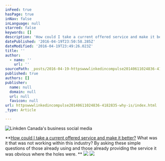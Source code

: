 ```yaml
---
inFeed: true
hasPage: true
inNav: false
inLanguage: null
starred: false
keywords: []
description: 'How could I take a current offered service and make it better? What was it that was not working within this industry? By asking these simple questions of those already using and those already providing the service it was obvious where the holes were. '
datePublished: '2016-04-19T23:50:58.285Z'
dateModified: '2016-04-19T23:49:26.023Z'
title: ''
author:
  - name: ''
    url: ''
sourcePath: _posts/2016-04-19-httpswwwlinkedincompulse20140611024836-4182835-why-is.md
published: true
authors: []
publisher:
  name: null
  domain: null
  url: null
  favicon: null
url: httpswwwlinkedincompulse20140611024836-4182835-why-is/index.html
_type: Article

---
```

![Linkden Canada's business social media](https://the-grid-user-content.s3-us-west-2.amazonaws.com/a6164fe2-706d-48db-b8fb-4186eb4af42e.jpg)

**[How could I take a current offered service and make it better?][0] What was it that was not working within this industry? By asking these simple questions of those already using and those already providing the service it was obvious where the holes were. **
![](https://the-grid-user-content.s3-us-west-2.amazonaws.com/10d95f83-7257-4f13-be3f-3ee40f907581.jpg)
![](https://the-grid-user-content.s3-us-west-2.amazonaws.com/faef9a9c-dea4-4410-bee3-adc4b72d373d.jpg)

[0]: https://www.facebook.com/notes/wannettas-pick/how-could-i-take-a-current-service-and-make-it-better/10153546412331711